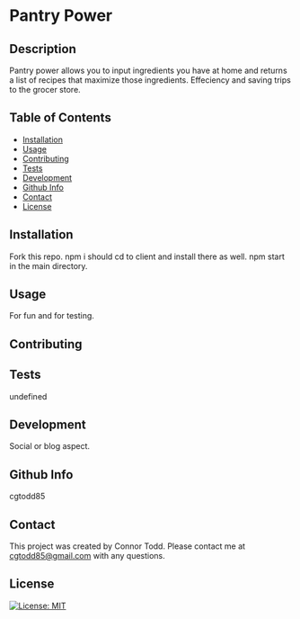 # Pantry Power

## Description

Pantry power allows you to input ingredients you have at home and returns a list of recipes that maximize those ingredients. Effeciency and saving trips to the grocer store.

## Table of Contents

- [Installation](#installation)
- [Usage](#usage)
- [Contributing](#contributing)
- [Tests](#tests)
- [Development](#Development)
- [Github Info](#github)
- [Contact](#contact)
- [License](#license)

## Installation

Fork this repo. npm i should cd to client and install there as well. npm start in the main directory.

## Usage

For fun and for testing.

## Contributing

## Tests

undefined

## Development

Social or blog aspect.

## Github Info

cgtodd85

## Contact

This project was created by Connor Todd.
Please contact me at cgtodd85@gmail.com with any questions.

## License

[![License: MIT](https://img.shields.io/badge/License-MIT-yellow.svg)](https://opensource.org/licenses/MIT)
